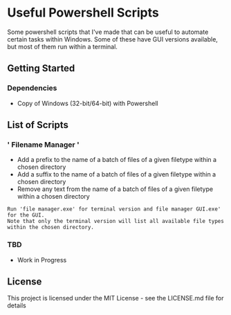 # Useful Powershell Scripts

Some powershell scripts that I've made that can be useful to automate certain tasks within Windows. Some of these have GUI versions available, but most of them run within a terminal. 

## Getting Started

### Dependencies

* Copy of Windows (32-bit/64-bit) with Powershell

## List of Scripts

### ' Filename Manager '

* Add a prefix to the name of a batch of files of a given filetype within a chosen directory
* Add a suffix to the name of a batch of files of a given filetype within a chosen directory
* Remove any text from the name of a batch of files of a given filetype within a chosen directory
```
Run 'file manager.exe' for terminal version and file manager GUI.exe' for the GUI.
Note that only the terminal version will list all available file types within the chosen directory.
```

### TBD

* Work in Progress

## License

This project is licensed under the MIT License - see the LICENSE.md file for details
